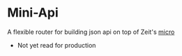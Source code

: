 # Mini-Api

A flexible router for building json api on top of Zeit's [micro](https://github.com/zeit/micro)

* Not yet read for production
